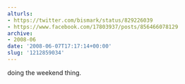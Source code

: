 ```yaml
---
alturls:
- https://twitter.com/bismark/status/829226039
- https://www.facebook.com/17803937/posts/856466078129
archive:
- 2008-06
date: '2008-06-07T17:17:14+00:00'
slug: '1212859034'
---
```


doing the weekend thing.

